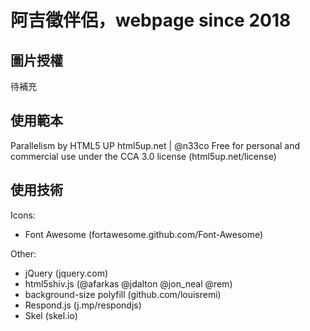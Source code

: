 # 阿吉徵伴侶，webpage since 2018

## 圖片授權
待補充

## 使用範本
Parallelism by HTML5 UP
html5up.net | @n33co
Free for personal and commercial use under the CCA 3.0 license (html5up.net/license)

## 使用技術
Icons:
* Font Awesome (fortawesome.github.com/Font-Awesome)

Other:
* jQuery (jquery.com)
* html5shiv.js (@afarkas @jdalton @jon_neal @rem)
* background-size polyfill (github.com/louisremi)
* Respond.js (j.mp/respondjs)
* Skel (skel.io)
